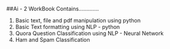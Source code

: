 ##Ai - 2 WorkBook
Contains.............
1. Basic text, file and pdf manipulation using python
2. Basic Text formatting using NLP - python
3. Quora Question Classification using NLP - Neural Network
4. Ham and Spam Classification

